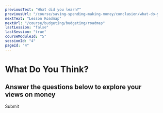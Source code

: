 ```yaml
---
previousText: "What did you learn?"
previousUrl: "/course/saving-spending-making-money/conclusion/what-do-you-know"
nextText: "Lesson Roadmap"
nextUrl: "/course/budgeting/budgeting/roadmap"
lastLession: "false"
lastSession: "true"
courseModuleId: "5"
sessionId: "4"
pageId: "4"
---
```



# What Do You Think?
## Answer the questions below to explore your views on money


<sparkle-quiz question-text="I feel confident with the way I save money either in the form of part of an allowance or earnings from a job." type="OPINION" scale="TEN-POINTS" question-id="205"></sparkle-quiz>
<sparkle-quiz question-text="I always save part of what I make." type="OPINION" scale="TEN-POINTS" question-id="206"></sparkle-quiz>
<sparkle-quiz question-text="I have a savings mindset. Money doesn't “burn a hole” in my pocket" type="OPINION" scale="TEN-POINTS" question-id="207"></sparkle-quiz>
<sparkle-quiz question-text="I like to make money. I'm always looking for new ways to do it." type="OPINION" scale="TEN-POINTS" question-id="208"></sparkle-quiz>
<sparkle-button primary round>Submit</sparkle-button>